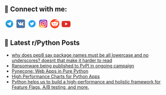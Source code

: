 ## 🔎 Connect with me:
[<img src="https://github.com/bullbesh/bullbesh/blob/main/images/Telegram.png" width="32" height="32" />](https://t.me/bullbesh)
[<img src="https://github.com/bullbesh/bullbesh/blob/main/images/VK.png" width="32" height="32" />](https://vk.com/bullbesh)
[<img src="https://github.com/bullbesh/bullbesh/blob/main/images/Twitter.png" width="32" height="32" />](https://twitter.com/bullbesh1)
[<img src="https://github.com/bullbesh/bullbesh/blob/main/images/Instagram.png" width="32" height="32" />](https://www.instagram.com/bullbesh)
[<img src="https://github.com/bullbesh/bullbesh/blob/main/images/Reddit.png" width="32" height="32" />](https://www.reddit.com/user/bullbesh)
[<img src="https://github.com/bullbesh/bullbesh/blob/main/images/YouTube.png" width="32" height="32" />](https://www.youtube.com/channel/UCtfjRs6uzgq5mfm8S06WTcg)

## 📕 Latest r/Python Posts
<!-- BLOG-POST-LIST:START -->
- [why does pep8 say package names must be all lowercase and no underscores? doesnt that make it harder to read](https://www.reddit.com/r/Python/comments/zh5pa6/why_does_pep8_say_package_names_must_be_all/)
- [Ransomware being published to PyPI in ongoing campaign](https://www.reddit.com/r/Python/comments/zh4xjh/ransomware_being_published_to_pypi_in_ongoing/)
- [Pynecone: Web Apps in Pure Python](https://www.reddit.com/r/Python/comments/zh0pmy/pynecone_web_apps_in_pure_python/)
- [High Performance Charts for Python Apps](https://www.reddit.com/r/Python/comments/zgywzx/high_performance_charts_for_python_apps/)
- [Python helps us to build a high-performance and holistic framework for Feature Flags, A/B testing, and more.](https://www.reddit.com/r/Python/comments/zgy87z/python_helps_us_to_build_a_highperformance_and/)
<!-- BLOG-POST-LIST:END -->
